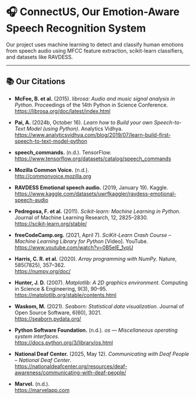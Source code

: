 # 🎧 ConnectUS, Our Emotion-Aware Speech Recognition System

Our project uses machine learning to detect and classify human emotions from speech audio using MFCC feature extraction, scikit-learn classifiers, and datasets like RAVDESS. 

---

## 📚 Our Citations

- **McFee, B. et al.** (2015). *librosa: Audio and music signal analysis in Python*. Proceedings of the 14th Python in Science Conference.  
  https://librosa.org/doc/latest/index.html

- **Pai, A.** (2024b, October 16). *Learn how to Build your own Speech-to-Text Model (using Python)*. Analytics Vidhya.  
  https://www.analyticsvidhya.com/blog/2019/07/learn-build-first-speech-to-text-model-python

- **speech_commands.** (n.d.). TensorFlow.  
  https://www.tensorflow.org/datasets/catalog/speech_commands

- **Mozilla Common Voice.** (n.d.).  
  http://commonvoice.mozilla.org

- **RAVDESS Emotional speech audio.** (2019, January 19). Kaggle.  
  https://www.kaggle.com/datasets/uwrfkaggler/ravdess-emotional-speech-audio

- **Pedregosa, F. et al.** (2011). *Scikit-learn: Machine Learning in Python*. Journal of Machine Learning Research, 12, 2825–2830.  
  https://scikit-learn.org/stable/

- **freeCodeCamp.org.** (2021, April 7). *SciKit-Learn Crash Course – Machine Learning Library for Python* [Video]. YouTube.  
  https://www.youtube.com/watch?v=0B5eIE_1vpU

- **Harris, C. R. et al.** (2020). *Array programming with NumPy*. Nature, 585(7825), 357–362.  
  https://numpy.org/doc/

- **Hunter, J. D.** (2007). *Matplotlib: A 2D graphics environment*. Computing in Science & Engineering, 9(3), 90–95.  
  https://matplotlib.org/stable/contents.html

- **Waskom, M.** (2021). *Seaborn: Statistical data visualization*. Journal of Open Source Software, 6(60), 3021.  
  https://seaborn.pydata.org/

- **Python Software Foundation.** (n.d.). *os — Miscellaneous operating system interfaces*.  
  https://docs.python.org/3/library/os.html

- **National Deaf Center.** (2025, May 12). *Communicating with Deaf People – National Deaf Center*.  
  https://nationaldeafcenter.org/resources/deaf-awareness/communicating-with-deaf-people/

- **Marvel.** (n.d.).  
  https://marvelapp.com
